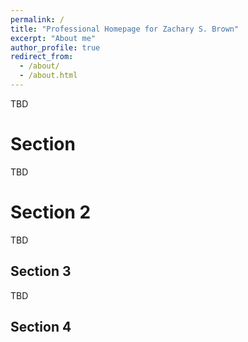 ```yaml
---
permalink: /
title: "Professional Homepage for Zachary S. Brown"
excerpt: "About me"
author_profile: true
redirect_from: 
  - /about/
  - /about.html
---
```


TBD

Section
======
TBD

Section 2
======
TBD

Section 3
------
TBD

Section 4
------
